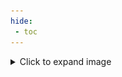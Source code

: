 ```yaml
---
hide:
 - toc
---
```

<details>
  <summary>Click to expand image</summary>
  <img src="images/ag-grid.png" alt="Output image" style="max-width: 100%; height: auto;" />
</details>